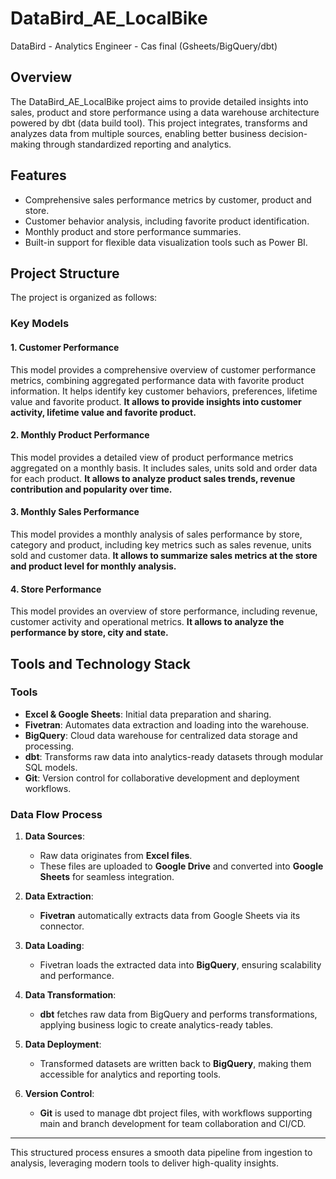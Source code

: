 # DataBird_AE_LocalBike
DataBird - Analytics Engineer - Cas final (Gsheets/BigQuery/dbt)


## Overview  
The DataBird_AE_LocalBike project aims to provide detailed insights into sales, product and store performance using a data warehouse architecture powered by dbt (data build tool). 
This project integrates, transforms and analyzes data from multiple sources, enabling better business decision-making through standardized reporting and analytics.  

## Features  
- Comprehensive sales performance metrics by customer, product and store.  
- Customer behavior analysis, including favorite product identification.  
- Monthly product and store performance summaries.  
- Built-in support for flexible data visualization tools such as Power BI.  

## Project Structure  
The project is organized as follows:  


### Key Models  
#### 1. **Customer Performance**  
This model provides a comprehensive overview of customer performance metrics, combining aggregated performance data with favorite product information. 
It helps identify key customer behaviors, preferences, lifetime value and favorite product.
**It allows to provide insights into customer activity, lifetime value and favorite product.**

#### 2. **Monthly Product Performance**
This model provides a detailed view of product performance metrics aggregated on a monthly basis. 
It includes sales, units sold and order data for each product.
**It allows to analyze product sales trends, revenue contribution and popularity over time.**


#### 3. **Monthly Sales Performance**  
This model provides a monthly analysis of sales performance by store, category and product, including key metrics such as sales revenue, units sold and customer data.
**It allows to summarize sales metrics at the store and product level for monthly analysis.**


#### 4. **Store Performance**  
This model provides an overview of store performance, including revenue, customer activity and operational metrics.
**It allows to analyze the performance by store, city and state.**


## Tools and Technology Stack  

### Tools  
- **Excel & Google Sheets**: Initial data preparation and sharing.  
- **Fivetran**: Automates data extraction and loading into the warehouse.  
- **BigQuery**: Cloud data warehouse for centralized data storage and processing.  
- **dbt**: Transforms raw data into analytics-ready datasets through modular SQL models.  
- **Git**: Version control for collaborative development and deployment workflows.  

### Data Flow Process  
1. **Data Sources**:  
   - Raw data originates from **Excel files**.  
   - These files are uploaded to **Google Drive** and converted into **Google Sheets** for seamless integration.  

2. **Data Extraction**:  
   - **Fivetran** automatically extracts data from Google Sheets via its connector.  

3. **Data Loading**:  
   - Fivetran loads the extracted data into **BigQuery**, ensuring scalability and performance.  

4. **Data Transformation**:  
   - **dbt** fetches raw data from BigQuery and performs transformations, applying business logic to create analytics-ready tables.  

5. **Data Deployment**:  
   - Transformed datasets are written back to **BigQuery**, making them accessible for analytics and reporting tools.  

6. **Version Control**:  
   - **Git** is used to manage dbt project files, with workflows supporting main and branch development for team collaboration and CI/CD.  

---

This structured process ensures a smooth data pipeline from ingestion to analysis, leveraging modern tools to deliver high-quality insights.  
